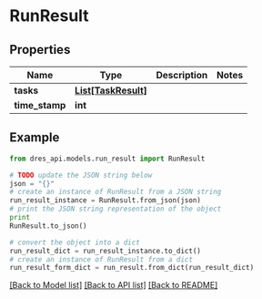 # RunResult


## Properties
Name | Type | Description | Notes
------------ | ------------- | ------------- | -------------
**tasks** | [**List[TaskResult]**](TaskResult.md) |  | 
**time_stamp** | **int** |  | 

## Example

```python
from dres_api.models.run_result import RunResult

# TODO update the JSON string below
json = "{}"
# create an instance of RunResult from a JSON string
run_result_instance = RunResult.from_json(json)
# print the JSON string representation of the object
print
RunResult.to_json()

# convert the object into a dict
run_result_dict = run_result_instance.to_dict()
# create an instance of RunResult from a dict
run_result_form_dict = run_result.from_dict(run_result_dict)
```
[[Back to Model list]](../README.md#documentation-for-models) [[Back to API list]](../README.md#documentation-for-api-endpoints) [[Back to README]](../README.md)


